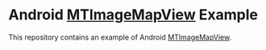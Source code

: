 # Android [MTImageMapView](https://github.com/stkim1/view.MTImageMapView) Example

This repository contains an example of Android [MTImageMapView](https://github.com/stkim1/view.MTImageMapView).  

